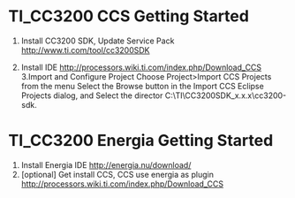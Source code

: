 # TI_CC3200 CCS Getting Started

1. Install CC3200 SDK, Update Service Pack
  http://www.ti.com/tool/cc3200SDK

2. Install IDE
   http://processors.wiki.ti.com/index.php/Download_CCS
3.Import and Configure Project
  Choose Project>Import CCS Projects from the menu
  Select the Browse button in the Import CCS Eclipse Projects dialog, and Select the director C:\TI\CC3200SDK_x.x.x\cc3200-sdk.
# TI_CC3200 Energia Getting Started
1. Install Energia IDE
  http://energia.nu/download/
2. [optional] Get install CCS, CCS use energia as plugin
 http://processors.wiki.ti.com/index.php/Download_CCS
